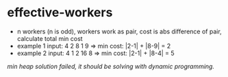 # effective-workers

- n workers (n is odd), workers work as pair, cost is abs difference of pair, calculate total min cost
- example 1 input: 4 2 8 1 9 => min cost: |2-1| + |8-9| = 2
- example 2 input: 4 1 2 16 8 => min cost: |2-1| + |8-4| = 5

_min heap solution failed, it should be solving with dynamic programming._
